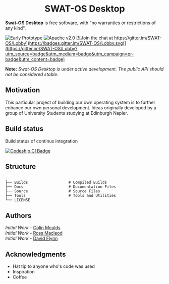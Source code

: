 <h1 align="center">SWAT-OS Desktop</h1>

**Swat-OS Desktop** is free software, with "no warranties or restrictions of any kind".

[![Early Prototype](https://img.shields.io/badge/SwatOS-v.0.1-yellow.svg)](https://github.com/Swat-OS/Swat-Desktop)
[![Apache v2.0](https://img.shields.io/badge/license-Apache%20v2.0-blue.svg)](http://www.apache.org/licenses/LICENSE-2.0)
[![Join the chat at https://gitter.im/SWAT-OS/Lobby](https://badges.gitter.im/SWAT-OS/Lobby.svg)](https://gitter.im/SWAT-OS/Lobby?utm_source=badge&utm_medium=badge&utm_campaign=pr-badge&utm_content=badge)

**Note:** *Swat-OS Desktop is under active development. The public API should not be considered stable.*

## Motivation

This particular project of building our own operating system is to further enhance our own personal development. Ideas originally developed by a group of University Students studying at Edinburgh Napier.

## Build status

Build status of continus integration

[![Codeship CI Badge](https://app.codeship.com/projects/834ed2a0-9f2d-0135-da1e-0ada79383e49/status?branch=master)](https://codeship.com)

## Structure

    .
    ├── Builds                  # Compiled Builds
    ├── Docs                    # Documentation Files
    ├── Source                  # Source Files
    ├── Tools                   # Tools and Utilities
    └── LICENSE

## Authors

*Initial Work* - [Colin Moulds](https://github.com/ColinMoulds)
<br>
*Initial Work* - [Ross Macleod](https://github.com/JesterWolf)
<br>
*Initial Work* - [David Flynn](https://github.com/TheGidYinFlynn)

## Acknowledgments

* Hat tip to anyone who's code was used
* Inspiration
* Coffee
